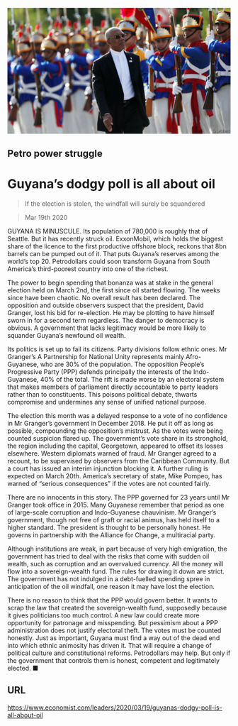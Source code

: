 ![](./images/20200321_LDP501.jpg)

## Petro power struggle

# Guyana’s dodgy poll is all about oil

> If the election is stolen, the windfall will surely be squandered

> Mar 19th 2020

GUYANA IS MINUSCULE. Its population of 780,000 is roughly that of Seattle. But it has recently struck oil. ExxonMobil, which holds the biggest share of the licence to the first productive offshore block, reckons that 8bn barrels can be pumped out of it. That puts Guyana’s reserves among the world’s top 20. Petrodollars could soon transform Guyana from South America’s third-poorest country into one of the richest.

The power to begin spending that bonanza was at stake in the general election held on March 2nd, the first since oil started flowing. The weeks since have been chaotic. No overall result has been declared. The opposition and outside observers suspect that the president, David Granger, lost his bid for re-election. He may be plotting to have himself sworn in for a second term regardless. The danger to democracy is obvious. A government that lacks legitimacy would be more likely to squander Guyana’s newfound oil wealth.

Its politics is set up to fail its citizens. Party divisions follow ethnic ones. Mr Granger’s A Partnership for National Unity represents mainly Afro-Guyanese, who are 30% of the population. The opposition People’s Progressive Party (PPP) defends principally the interests of the Indo-Guyanese, 40% of the total. The rift is made worse by an electoral system that makes members of parliament directly accountable to party leaders rather than to constituents. This poisons political debate, thwarts compromise and undermines any sense of unified national purpose.

The election this month was a delayed response to a vote of no confidence in Mr Granger’s government in December 2018. He put it off as long as possible, compounding the opposition’s mistrust. As the votes were being counted suspicion flared up. The government’s vote share in its stronghold, the region including the capital, Georgetown, appeared to offset its losses elsewhere. Western diplomats warned of fraud. Mr Granger agreed to a recount, to be supervised by observers from the Caribbean Community. But a court has issued an interim injunction blocking it. A further ruling is expected on March 20th. America’s secretary of state, Mike Pompeo, has warned of “serious consequences” if the votes are not counted fairly.

There are no innocents in this story. The PPP governed for 23 years until Mr Granger took office in 2015. Many Guyanese remember that period as one of large-scale corruption and Indo-Guyanese chauvinism. Mr Granger’s government, though not free of graft or racial animus, has held itself to a higher standard. The president is thought to be personally honest. He governs in partnership with the Alliance for Change, a multiracial party.

Although institutions are weak, in part because of very high emigration, the government has tried to deal with the risks that come with sudden oil wealth, such as corruption and an overvalued currency. All the money will flow into a sovereign-wealth fund. The rules for drawing it down are strict. The government has not indulged in a debt-fuelled spending spree in anticipation of the oil windfall, one reason it may have lost the election.

There is no reason to think that the PPP would govern better. It wants to scrap the law that created the sovereign-wealth fund, supposedly because it gives politicians too much control. A new law could create more opportunity for patronage and misspending. But pessimism about a PPP administration does not justify electoral theft. The votes must be counted honestly. Just as important, Guyana must find a way out of the dead end into which ethnic animosity has driven it. That will require a change of political culture and constitutional reforms. Petrodollars may help. But only if the government that controls them is honest, competent and legitimately elected. ■

## URL

https://www.economist.com/leaders/2020/03/19/guyanas-dodgy-poll-is-all-about-oil
